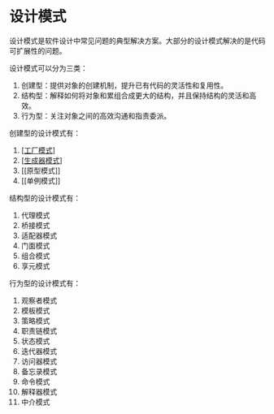 # 设计模式

设计模式是软件设计中常见问题的典型解决方案。大部分的设计模式解决的是代码可扩展性的问题。

设计模式可以分为三类：

1. 创建型：提供对象的创建机制，提升已有代码的灵活性和复用性。
1. 结构型：解释如何将对象和累组合成更大的结构，并且保持结构的灵活和高效。
1. 行为型：关注对象之间的高效沟通和指责委派。

创建型的设计模式有：

1. [[工厂模式]]
1. [[生成器模式]]
1. [[原型模式]]
1. [[单例模式]]

结构型的设计模式有：

1. 代理模式
1. 桥接模式
1. 适配器模式
1. 门面模式
1. 组合模式
1. 享元模式

行为型的设计模式有：

1. 观察者模式
2. 模板模式
3. 策略模式
4. 职责链模式
5. 状态模式
6. 迭代器模式
7. 访问器模式
8. 备忘录模式
9. 命令模式
10. 解释器模式
11. 中介模式

[//begin]: # "Autogenerated link references for markdown compatibility"
[编程方法论概览]: notes/%E7%BC%96%E7%A8%8B%E6%96%B9%E6%B3%95%E8%AE%BA%E6%A6%82%E8%A7%88.md "编程方法概论"
[工厂模式]: notes/%E5%B7%A5%E5%8E%82%E6%A8%A1%E5%BC%8F.md "工厂模式"
[生成器模式]: notes/%E7%94%9F%E6%88%90%E5%99%A8%E6%A8%A1%E5%BC%8F.md "生成器模式"
[//end]: # "Autogenerated link references"
